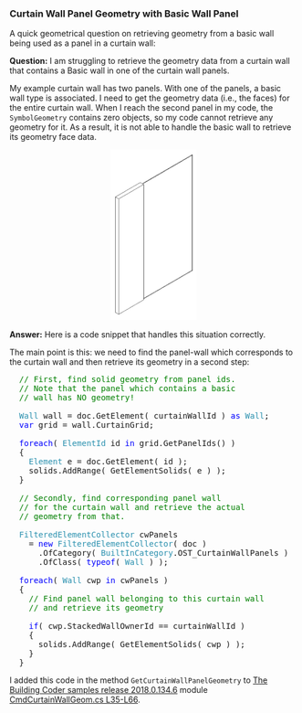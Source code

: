 <head>
<meta http-equiv="Content-Type" content="text/html; charset=utf-8">
<link rel="stylesheet" type="text/css" href="bc.css">
<!--
<script src="run_prettify.js" type="text/javascript"></script>
<script src="https://google-code-prettify.googlecode.com/svn/loader/run_prettify.js" type="text/javascript"></script>
-->
<script src="https://cdn.rawgit.com/google/code-prettify/master/loader/run_prettify.js" type="text/javascript"></script>
</head>

<!---

- 13504038 [How to retrieve geometry for a basic wall being a panel in a curtain wall]

#RevitAPI @AutodeskRevit #bim #dynamobim @AutodeskForge #ForgeDevCon

A quick geometrical question on retrieving geometry from a basic wall being used as a panel in a curtain wall.
I am struggling to retrieve the geometry data from a curtain wall that contains a Basic wall in one of the curtain wall panels. My example curtain wall has two panels. With one of the panels, a basic wall type is associated. I need to get the geometry data (i.e., the faces) for the entire curtain wall. When I reach the second panel in my code, the <code>SymbolGeometry</code> contains zero objects, so my code cannot retrieve any geometry for it...

--->

### Curtain Wall Panel Geometry with Basic Wall Panel

A quick geometrical question on retrieving geometry from a basic wall being used as a panel in a curtain wall:

**Question:** I am struggling to retrieve the geometry data from a curtain wall that contains a Basic wall in one of the curtain wall panels. 

My example curtain wall has two panels. With one of the panels, a basic wall type is associated. I need to get the geometry data (i.e., the faces) for the entire curtain wall. When I reach the second panel in my code, the `SymbolGeometry` contains zero objects, so my code cannot retrieve any geometry for it. As a result, it is not able to handle the basic wall to retrieve its geometry face data. 
 
<center>
<img src="img/curtain_wall_panel.png" alt="Curtain wall panel" width="151"/>
</center>

**Answer:** Here is a code snippet that handles this situation correctly.

The main point is this: we need to find the panel-wall which corresponds to the curtain wall and then retrieve its geometry in a second step:

<pre class="code">
&nbsp;&nbsp;<span style="color:green;">//&nbsp;First,&nbsp;find&nbsp;solid&nbsp;geometry&nbsp;from&nbsp;panel&nbsp;ids.</span>
&nbsp;&nbsp;<span style="color:green;">//&nbsp;Note&nbsp;that&nbsp;the&nbsp;panel&nbsp;which&nbsp;contains&nbsp;a&nbsp;basic</span>
&nbsp;&nbsp;<span style="color:green;">//&nbsp;wall&nbsp;has&nbsp;NO&nbsp;geometry!</span>
 
&nbsp;&nbsp;<span style="color:#2b91af;">Wall</span>&nbsp;wall&nbsp;=&nbsp;doc.GetElement(&nbsp;curtainWallId&nbsp;)&nbsp;<span style="color:blue;">as</span>&nbsp;<span style="color:#2b91af;">Wall</span>;
&nbsp;&nbsp;<span style="color:blue;">var</span>&nbsp;grid&nbsp;=&nbsp;wall.CurtainGrid;
 
&nbsp;&nbsp;<span style="color:blue;">foreach</span>(&nbsp;<span style="color:#2b91af;">ElementId</span>&nbsp;id&nbsp;<span style="color:blue;">in</span>&nbsp;grid.GetPanelIds()&nbsp;)
&nbsp;&nbsp;{
&nbsp;&nbsp;&nbsp;&nbsp;<span style="color:#2b91af;">Element</span>&nbsp;e&nbsp;=&nbsp;doc.GetElement(&nbsp;id&nbsp;);
&nbsp;&nbsp;&nbsp;&nbsp;solids.AddRange(&nbsp;GetElementSolids(&nbsp;e&nbsp;)&nbsp;);
&nbsp;&nbsp;}
 
&nbsp;&nbsp;<span style="color:green;">//&nbsp;Secondly,&nbsp;find&nbsp;corresponding&nbsp;panel&nbsp;wall</span>
&nbsp;&nbsp;<span style="color:green;">//&nbsp;for&nbsp;the&nbsp;curtain&nbsp;wall&nbsp;and&nbsp;retrieve&nbsp;the&nbsp;actual</span>
&nbsp;&nbsp;<span style="color:green;">//&nbsp;geometry&nbsp;from&nbsp;that.</span>
 
&nbsp;&nbsp;<span style="color:#2b91af;">FilteredElementCollector</span>&nbsp;cwPanels
&nbsp;&nbsp;&nbsp;&nbsp;=&nbsp;<span style="color:blue;">new</span>&nbsp;<span style="color:#2b91af;">FilteredElementCollector</span>(&nbsp;doc&nbsp;)
&nbsp;&nbsp;&nbsp;&nbsp;&nbsp;&nbsp;.OfCategory(&nbsp;<span style="color:#2b91af;">BuiltInCategory</span>.OST_CurtainWallPanels&nbsp;)
&nbsp;&nbsp;&nbsp;&nbsp;&nbsp;&nbsp;.OfClass(&nbsp;<span style="color:blue;">typeof</span>(&nbsp;<span style="color:#2b91af;">Wall</span>&nbsp;)&nbsp;);
 
&nbsp;&nbsp;<span style="color:blue;">foreach</span>(&nbsp;<span style="color:#2b91af;">Wall</span>&nbsp;cwp&nbsp;<span style="color:blue;">in</span>&nbsp;cwPanels&nbsp;)
&nbsp;&nbsp;{
&nbsp;&nbsp;&nbsp;&nbsp;<span style="color:green;">//&nbsp;Find&nbsp;panel&nbsp;wall&nbsp;belonging&nbsp;to&nbsp;this&nbsp;curtain&nbsp;wall</span>
&nbsp;&nbsp;&nbsp;&nbsp;<span style="color:green;">//&nbsp;and&nbsp;retrieve&nbsp;its&nbsp;geometry</span>
 
&nbsp;&nbsp;&nbsp;&nbsp;<span style="color:blue;">if</span>(&nbsp;cwp.StackedWallOwnerId&nbsp;==&nbsp;curtainWallId&nbsp;)
&nbsp;&nbsp;&nbsp;&nbsp;{
&nbsp;&nbsp;&nbsp;&nbsp;&nbsp;&nbsp;solids.AddRange(&nbsp;GetElementSolids(&nbsp;cwp&nbsp;)&nbsp;);
&nbsp;&nbsp;&nbsp;&nbsp;}
&nbsp;&nbsp;}
</pre>

I added this code in the method `GetCurtainWallPanelGeometry` 
to [The Building Coder samples release 2018.0.134.6](https://github.com/jeremytammik/the_building_coder_samples/releases/tag/2018.0.134.6)
module [CmdCurtainWallGeom.cs L35-L66](https://github.com/jeremytammik/the_building_coder_samples/blob/master/BuildingCoder/BuildingCoder/CmdCurtainWallGeom.cs#L35-L66).
 
